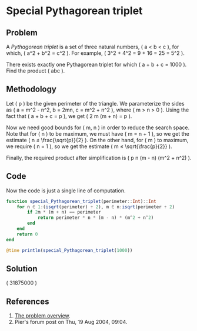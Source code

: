 # Special Pythagorean triplet

## Problem

A *Pythagorean triplet* is a set of three natural numbers, \( a < b < c \), for which, \( a^2 + b^2 = c^2 \).
For example, \( 3^2 + 4^2 = 9 + 16 = 25 = 5^2 \).

There exists exactly one Pythagorean triplet for which \( a + b + c = 1000 \).
Find the product \( abc \).


## Methodology

Let \( p \) be the given perimeter of the triangle. We parameterize the sides as \( a = m^2 - n^2, b = 2mn, c = m^2 + n^2 \), where \( m > n > 0 \). Using the fact that \( a + b + c = p \), we get \( 2 m (m + n) = p \).

Now we need good bounds for \( m, n \) in order to reduce the search space. Note that for \( n \) to be maximum, we must have \( m = n + 1 \), so we get the estimate \( n ≤ \frac{\sqrt{p}}{2} \). On the other hand, for \( m \) to maximum, we require \( n = 1 \), so we get the estimate \( m ≤ \sqrt{\frac{p}{2}} \).

Finally, the required product after simplification is \( p n (m - n) (m^2 + n^2) \).


## Code

Now the code is just a single line of computation.

```julia
function special_Pythagorean_triplet(perimeter::Int)::Int
    for n ∈ 1:(isqrt(perimeter) ÷ 2), m ∈ n:isqrt(perimeter ÷ 2)
        if 2m * (m + n) == perimeter
            return perimeter * n * (m - n) * (m^2 + n^2)
        end
    end
    return 0
end

@time println(special_Pythagorean_triplet(1000))
```


## Solution
\( 31875000 \)


## References

1.  [The problem overview](https://projecteuler.net/overview=009).
2.  Pier's forum post on Thu, 19 Aug 2004, 09:04.
